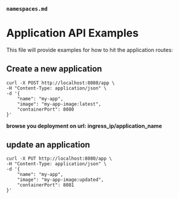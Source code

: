 ### `namespaces.md`




# Application API Examples
This file will provide examples for how to hit the application routes:



## Create a new application
```
curl -X POST http://localhost:8080/app \
-H "Content-Type: application/json" \
-d '{
	"name": "my-app",
	"image": "my-app-image:latest",
	"containerPort": 8080
}'
```
**browse you deployment on url: ingress_ip/application_name**
## update an application
```
curl -X PUT http://localhost:8080/app \
-H "Content-Type: application/json" \
-d '{
    "name": "my-app",
    "image": "my-app-image:updated",
    "containerPort": 8081
}'

```
